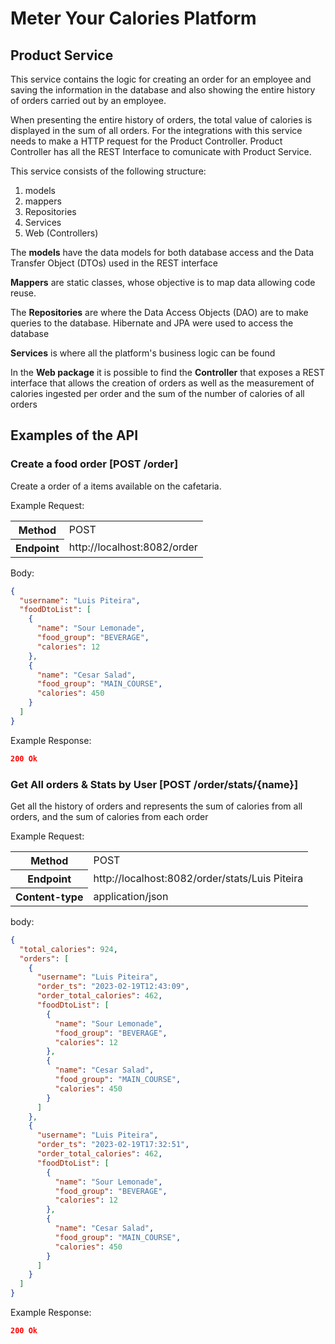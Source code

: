 # Meter Your Calories Platform
## Product Service

This service contains the logic for creating an order for an employee and saving the information in the database and also showing the entire history of orders carried out by an employee.

When presenting the entire history of orders, the total value of calories is displayed in the sum of all orders.
For the integrations with this service needs to make a HTTP request for the Product Controller.
Product Controller has all the REST Interface to comunicate with Product Service.

This service consists of the following structure:

1. models
2. mappers
3. Repositories
4. Services
5. Web (Controllers)

The **models** have the data models for both database access and the Data Transfer Object (DTOs) used in the REST interface

**Mappers** are static classes, whose objective is to map data allowing code reuse.

The **Repositories** are where the Data Access Objects (DAO) are to make queries to the database.
Hibernate and JPA were used to access the database

**Services** is where all the platform's business logic can be found

In the **Web package** it is possible to find the **Controller** that exposes a REST interface that allows the creation of orders as well as the measurement of calories ingested per order and the sum of the number of calories of all orders


## Examples of the API

### Create a food order [POST /order]

Create a order of a items available on the cafetaria.

Example Request:

<table>
    <tr>
        <th>Method</th>
        <td>POST</td>
    </tr>
    <tr>
        <th>Endpoint</th>
        <td> <a>http://localhost:8082/order</a> </td>
    </tr>
</table>

Body:
````json
{
  "username": "Luis Piteira", 
  "foodDtoList": [
    {
      "name": "Sour Lemonade",
      "food_group": "BEVERAGE",
      "calories": 12
    },
    {
      "name": "Cesar Salad",
      "food_group": "MAIN_COURSE",
      "calories": 450
    }
  ]
}
````

Example Response:
````json
200 Ok
````

### Get All orders & Stats by User [POST /order/stats/{name}]

Get all the history of orders and represents the sum of calories from all orders, and the sum of calories from each order

Example Request:

<table>
    <tr>
        <th>Method</th>
        <td>POST</td>
    </tr>
    <tr>
        <th>Endpoint</th>
        <td> <a>http://localhost:8082/order/stats/Luis Piteira</a> </td>
    </tr>
    <tr>
        <th>Content-type</th>
        <td> application/json </td>
    </tr>
</table>

body:
````json
{
  "total_calories": 924,
  "orders": [
    {
      "username": "Luis Piteira",
      "order_ts": "2023-02-19T12:43:09",
      "order_total_calories": 462,
      "foodDtoList": [
        {
          "name": "Sour Lemonade",
          "food_group": "BEVERAGE",
          "calories": 12
        },
        {
          "name": "Cesar Salad",
          "food_group": "MAIN_COURSE",
          "calories": 450
        }
      ]
    },
    {
      "username": "Luis Piteira",
      "order_ts": "2023-02-19T17:32:51",
      "order_total_calories": 462,
      "foodDtoList": [
        {
          "name": "Sour Lemonade",
          "food_group": "BEVERAGE",
          "calories": 12
        },
        {
          "name": "Cesar Salad",
          "food_group": "MAIN_COURSE",
          "calories": 450
        }
      ]
    }
  ]
}
````


Example Response:

````json
200 Ok
````
